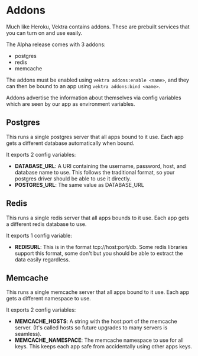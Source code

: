Addons
======

Much like Heroku, Vektra contains addons. These are prebuilt services that you can turn on and use easily.

The Alpha release comes with 3 addons:
* postgres
* redis
* memcache

The addons must be enabled using `vektra addons:enable <name>`, and they can then be bound to an app using `vektra addons:bind <name>`.

Addons advertise the information about themselves via config variables which are seen by our app as environment variables.

## Postgres

This runs a single postgres server that all apps bound to it use. Each app gets a different database automatically when bound.

It exports 2 config variables:

* __DATABASE\_URL__: A URI containing the username, password, host, and database name to use. This follows the traditional format, so your postgres driver should be able to use it directly.
* __POSTGRES\_URL__: The same value as DATABASE\_URL

## Redis

This runs a single redis server that all apps bounds to it use. Each app gets a different redis database to use.

It exports 1 config variable:

* __REDISURL__: This is in the format tcp://host:port/db. Some redis libraries support this format, some don't but you should be able to extract the data easily regardless.

## Memcache

This runs a single memcache server that all apps bound to it use. Each app gets a different namespace to use.

It exports 2 config variables:

* __MEMCACHE\_HOSTS__: A string with the host:port of the memcache server. (It's called hosts so future upgrades to many servers is seamless).
* __MEMCACHE\_NAMESPACE__: The memcache namespace to use for all keys. This keeps each app safe from accidentally using other apps keys.


